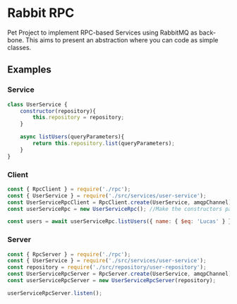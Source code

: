 # Rabbit RPC

Pet Project to implement RPC-based Services using RabbitMQ as back-bone. This aims to present an abstraction where you can code as simple classes.


## Examples
### Service
```javascript
class UserService {
    constructor(repository){
        this.repository = repository;
    }

    async listUsers(queryParameters){
        return this.repository.list(queryParameters);
    }
}
```

### Client
```javascript
const { RpcClient } = require('./rpc');
const { UserService } = require('./src/services/user-service');
const UserServiceRpcClient = RpcClient.create(UserService, amqpChannel); //Ugly
const userServiceRpc = new UserServiceRpc(); //Make the constructors params optional?

const users = await userServiceRpc.listUsers({ name: { $eq: 'Lucas' } });
```

### Server
```javascript
const { RpcServer } = require('./rpc');
const { UserService } = require('./src/services/user-service');
const repository = require('./src/repository/user-repository');
const UserServiceRpcServer = RpcServer.create(UserService, amqpChannel);
const userServiceRpcServer = new UserServiceRpcServer(repository);

userServiceRpcServer.listen();
```
